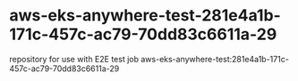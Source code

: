 # aws-eks-anywhere-test-281e4a1b-171c-457c-ac79-70dd83c6611a-29
repository for use with E2E test job aws-eks-anywhere-test:281e4a1b-171c-457c-ac79-70dd83c6611a-29

